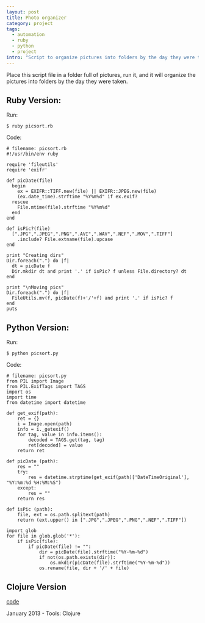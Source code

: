 ```yaml
--- 
layout: post
title: Photo organizer
category: project
tags:
  - automation
  - ruby
  - python
  - project
intro: "Script to organize pictures into folders by the day they were taken"
---
```


Place this script file in a folder full of pictures, run it, and it will organize
the pictures into folders by the day they were taken. 

## Ruby Version:

Run:

    $ ruby picsort.rb

Code:

    # filename: picsort.rb
    #!/usr/bin/env ruby

    require 'fileutils'
    require 'exifr'
    
    def picDate(file)
      begin 
        ex = EXIFR::TIFF.new(file) || EXIFR::JPEG.new(file)
        (ex.date_time).strftime "%Y%m%d" if ex.exif?
      rescue
        File.mtime(file).strftime "%Y%m%d"
      end
    end
    
    def isPic?(file)
      [".JPG",".JPEG",".PNG",".AVI",".WAV",".NEF",".MOV",".TIFF"]
        .include? File.extname(file).upcase
    end
    
    print "Creating dirs"
    Dir.foreach(".") do |f|
      dt = picDate f 
      Dir.mkdir dt and print '.' if isPic? f unless File.directory? dt
    end
    
    print "\nMoving pics"
    Dir.foreach(".") do |f| 
      FileUtils.mv(f, picDate(f)+'/'+f) and print '.' if isPic? f
    end
    puts
    

## Python Version:

Run:

    $ python picsort.py

Code:

    # filename: picsort.py
    from PIL import Image
    from PIL.ExifTags import TAGS
    import os
    import time
    from datetime import datetime

    def get_exif(path):
        ret = {}
        i = Image.open(path)
        info = i._getexif()
        for tag, value in info.items():
            decoded = TAGS.get(tag, tag)
            ret[decoded] = value
        return ret

    def picDate (path):
        res = ""
        try:
            res = datetime.strptime(get_exif(path)['DateTimeOriginal'], "%Y:%m:%d %H:%M:%S")
        except:
            res = ""
        return res

    def isPic (path):
        file, ext = os.path.splitext(path)
        return (ext.upper() in [".JPG",".JPEG",".PNG",".NEF",".TIFF"])

    import glob
    for file in glob.glob('*'):
        if isPic(file):
            if picDate(file) != "":
                dir = picDate(file).strftime("%Y-%m-%d")
                if not(os.path.exists(dir)):
                    os.mkdir(picDate(file).strftime("%Y-%m-%d"))
                os.rename(file, dir + '/' + file)



## Clojure Version

[code](https://github.com/al3xandr3/picsort)

January 2013 - Tools: Clojure